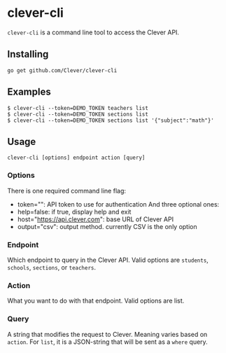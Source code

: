 # clever-cli

`clever-cli` is a command line tool to access the Clever API.

## Installing

```shell
go get github.com/Clever/clever-cli
```

## Examples

```shell
$ clever-cli --token=DEMO_TOKEN teachers list
$ clever-cli --token=DEMO_TOKEN sections list
$ clever-cli --token=DEMO_TOKEN sections list '{"subject":"math"}'
```

## Usage

`clever-cli [options] endpoint action [query]`

### Options

There is one required command line flag:
  - token="": API token to use for authentication
And three optional ones:
  - help=false: if true, display help and exit
  - host="https://api.clever.com": base URL of Clever API
  - output="csv": output method. currently CSV is the only option

### Endpoint

Which endpoint to query in the Clever API.
Valid options are `students`, `schools`, `sections`, or `teachers`.

### Action

What you want to do with that endpoint. Valid options are list.

### Query

A string that modifies the request to Clever. Meaning varies based on `action`.
For `list`, it is a JSON-string that will be sent as a `where` query.

